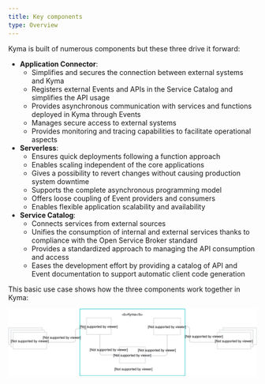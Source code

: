 ```yaml
---
title: Key components
type: Overview
---
```


Kyma is built of numerous components but these three drive it forward:

  - **Application Connector**:
    - Simplifies and secures the connection between external systems and Kyma
    - Registers external Events and APIs in the Service Catalog and simplifies the API usage
    - Provides asynchronous communication with services and functions deployed in Kyma through Events
    - Manages secure access to external systems
    - Provides monitoring and tracing capabilities to facilitate operational aspects
  - **Serverless**:
    - Ensures quick deployments following a function approach
    - Enables scaling independent of the core applications
    - Gives a possibility to revert changes without causing production system downtime
    - Supports the complete asynchronous programming model
    - Offers loose coupling of Event providers and consumers
    - Enables flexible application scalability and availability
  - **Service Catalog**:
    - Connects services from external sources
    - Unifies the consumption of internal and external services thanks to compliance with the Open Service Broker standard
    - Provides a standardized approach to managing the API consumption and access
    - Eases the development effort by providing a catalog of API and Event documentation to support automatic client code generation


This basic use case shows how the three components work together in Kyma:

![key-components](./assets/ac-s-sc.svg)
